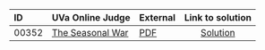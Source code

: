 | ID | UVa Online Judge | External | Link to solution |
|:---|:---|:---|:---:|
| 00352 | [The Seasonal War](https://onlinejudge.org/index.php?option=onlinejudge&page=show_problem&problem=288) | [PDF](https://onlinejudge.org/external/3/352.pdf) | [Solution](https://github.com/versenyi98/uva-solutions/tree/main/solutions/00352%20-%20The%20Seasonal%20War)|
